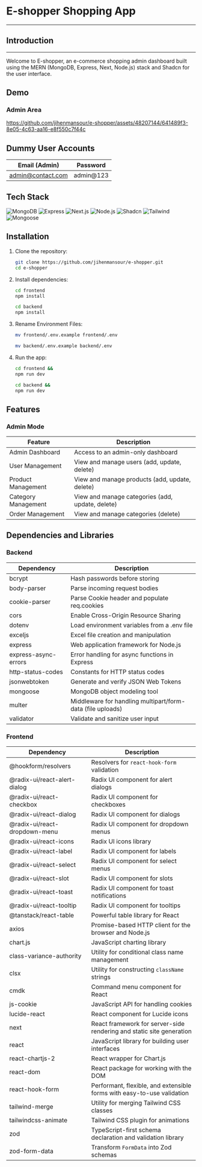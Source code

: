 # E-shopper Shopping App

---

## Introduction

---

Welcome to E-shopper, an e-commerce shopping admin dashboard built using the MERN (MongoDB, Express, Next, Node.js) stack and Shadcn for the user interface. 

## Demo

### Admin Area

https://github.com/jihenmansour/e-shopper/assets/48207144/641489f3-8e05-4c63-aa16-e8f550c7f44c

## Dummy User Accounts

| Email (Admin)     | Password  |
| ----------------- | --------- |
| admin@contact.com | admin@123 |

## Tech Stack

![MongoDB](https://img.shields.io/badge/-MongoDB-green) ![Express](https://img.shields.io/badge/-Express-blue) ![Next.js](https://img.shields.io/badge/-Next.js-black) ![Node.js](https://img.shields.io/badge/-Node.js-green) ![Shadcn](https://img.shields.io/badge/-Shadcn-blue) ![Tailwind](https://img.shields.io/badge/-Tailwind-red) ![Mongoose](https://img.shields.io/badge/-Mongoose-green)

## Installation

1.  Clone the repository:
    ```bash
    git clone https://github.com/jihenmansour/e-shopper.git
    cd e-shopper
    ```
2.  Install dependencies:

    ```bash
    cd frontend
    npm install
    ```

    ```bash
    cd backend
    npm install
    ```

3.  Rename Environment Files:

    ```bash
    mv frontend/.env.example frontend/.env
    ```

    ```bash
    mv backend/.env.example backend/.env
    ```

4.  Run the app:

    ```bash
    cd frontend &&
    npm run dev
    ```

    ```bash
    cd backend &&
    npm run dev
    ```

  ## Features

### Admin Mode

| Feature                 | Description                                        |
| ----------------------- | -------------------------------------------------- |
| Admin Dashboard         | Access to an admin-only dashboard                  |
| User Management         | View and manage users (add, update, delete)        |
| Product Management      | View and manage products (add, update, delete)     |
| Category Management     | View and manage categories (add, update, delete)   |
| Order Management        | View and manage categories (delete)                |



## Dependencies and Libraries

### Backend

| Dependency              | Description                                           |
| ----------------------- | ----------------------------------------------------- |
| bcrypt                  | Hash passwords before storing                         |
| body-parser             | Parse incoming request bodies                         |
| cookie-parser           | Parse Cookie header and populate req.cookies          |
| cors                    | Enable Cross-Origin Resource Sharing                  |
| dotenv                  | Load environment variables from a .env file           |
| exceljs                 | Excel file creation and manipulation                  |
| express                 | Web application framework for Node.js                 |
| express-async-errors    | Error handling for async functions in Express         |
| http-status-codes       | Constants for HTTP status codes                       |
| jsonwebtoken            | Generate and verify JSON Web Tokens                   |
| mongoose                | MongoDB object modeling tool                          |
| multer                  | Middleware for handling multipart/form-data (file uploads) |
| validator               | Validate and sanitize user input                      |

### Frontend

| Dependency                      | Description                                           |
| ------------------------------- | ----------------------------------------------------- |
| @hookform/resolvers             | Resolvers for `react-hook-form` validation            |
| @radix-ui/react-alert-dialog    | Radix UI component for alert dialogs                  |
| @radix-ui/react-checkbox        | Radix UI component for checkboxes                     |
| @radix-ui/react-dialog          | Radix UI component for dialogs                        |
| @radix-ui/react-dropdown-menu   | Radix UI component for dropdown menus                 |
| @radix-ui/react-icons           | Radix UI icons library                                |
| @radix-ui/react-label           | Radix UI component for labels                         |
| @radix-ui/react-select          | Radix UI component for select menus                   |
| @radix-ui/react-slot            | Radix UI component for slots                          |
| @radix-ui/react-toast           | Radix UI component for toast notifications            |
| @radix-ui/react-tooltip         | Radix UI component for tooltips                       |
| @tanstack/react-table           | Powerful table library for React                      |
| axios                           | Promise-based HTTP client for the browser and Node.js |
| chart.js                        | JavaScript charting library                           |
| class-variance-authority        | Utility for conditional class name management         |
| clsx                            | Utility for constructing `className` strings          |
| cmdk                            | Command menu component for React                      |
| js-cookie                       | JavaScript API for handling cookies                   |
| lucide-react                    | React component for Lucide icons                      |
| next                            | React framework for server-side rendering and static site generation |
| react                           | JavaScript library for building user interfaces       |
| react-chartjs-2                 | React wrapper for Chart.js                            |
| react-dom                       | React package for working with the DOM                |
| react-hook-form                 | Performant, flexible, and extensible forms with easy-to-use validation |
| tailwind-merge                  | Utility for merging Tailwind CSS classes              |
| tailwindcss-animate             | Tailwind CSS plugin for animations                    |
| zod                             | TypeScript-first schema declaration and validation library |
| zod-form-data                   | Transform `FormData` into Zod schemas                 |


